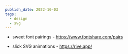```yaml
---
publish_date: 2022-10-03
tags:
  - design
  - svg
---
```

- sweet font pairings - https://www.fontshare.com/pairs

- slick SVG animations - https://rive.app/

